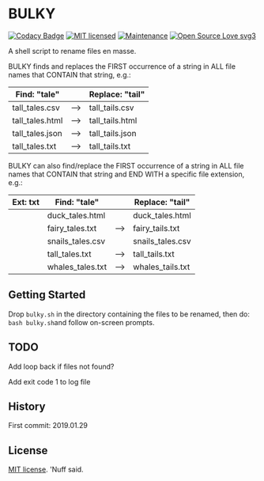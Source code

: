 # BULKY 

[![Codacy Badge](https://api.codacy.com/project/badge/Grade/fb82654b6fd24aa0b37fe1cd9e0275c1)](https://www.codacy.com/app/marshki/BULKY?utm_source=github.com&amp;utm_medium=referral&amp;utm_content=marshki/BULKY&amp;utm_campaign=Badge_Grade)
[![MIT licensed](https://img.shields.io/badge/license-MIT-blue.svg)](https://raw.githubusercontent.com/hyperium/hyper/master/LICENSE)
[![Maintenance](https://img.shields.io/badge/Maintained%3F-yes-green.svg)](https://GitHub.com/Naereen/StrapDown.js/graphs/commit-activity)
[![Open Source Love svg3](https://badges.frapsoft.com/os/v3/open-source.svg?v=103)](https://github.com/ellerbrock/open-source-badges/)

A shell script to rename files en masse. 

BULKY finds and replaces the FIRST occurrence of a string in ALL file names 
that CONTAIN that string, e.g.: 

| Find: "tale"    |    | Replace: "tail" |
|-----------------|----|-----------------|
| tall_tales.csv  | -->| tall_tails.csv  | 
| tall_tales.html | -->| tall_tails.html | 
| tall_tales.json | -->| tall_tails.json | 
| tall_tales.txt  | -->| tall_tails.txt  | 

BULKY can also find/replace the FIRST occurrence of a string in ALL file names 
that CONTAIN that string and END WITH a specific file extension, e.g.: 

| Ext: txt | Find: "tale"     |    | Replace: "tail"  |
|----------|------------------|----|------------------|
|          | duck_tales.html  |    | duck_tales.html  | 
|          | fairy_tales.txt  | -->| fairy_tails.txt  | 
|          | snails_tales.csv |    | snails_tales.csv |
|          | tall_tales.txt   | -->| tall_tails.txt   | 
|          | whales_tales.txt | -->| whales_tails.txt | 

## Getting Started

Drop `bulky.sh` in the directory containing the files to be renamed, 
then do: `bash bulky.sh`and follow on-screen prompts.  

## TODO

Add loop back if files not found? 

Add exit code 1 to log file 

## History

First commit: 2019.01.29 

## License

[MIT license](https://opensource.org/licenses/MIT). 'Nuff said. 
